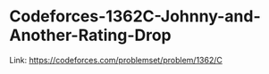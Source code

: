 # Codeforces-1362C-Johnny-and-Another-Rating-Drop
Link: https://codeforces.com/problemset/problem/1362/C
